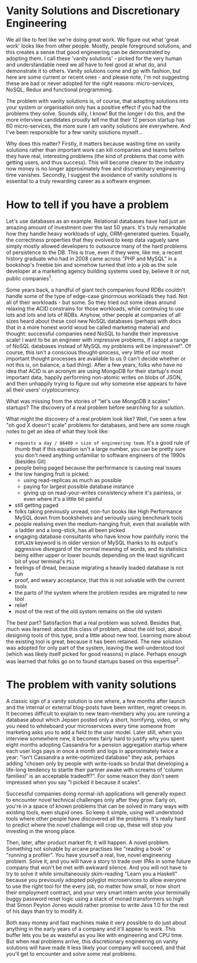 # Vanity Solutions and Discretionary Engineering

We all like to feel like we're doing great work. We figure out what 'great work' looks like from other people. Mostly, people foreground solutions, and this creates a sense that good engineering can be demonstrated by adopting them. I call these 'vanity solutions' - picked for the very human and understandable need we all have to feel good at what do, and demonstrate it to others. Vanity solutions come and go with fashion, but here are some current or recent ones - and please note, I'm not suggesting these are bad or never adopted for the right reasons: micro-services, NoSQL, Redux and functional programming.

The problem with vanity solutions is, of course, that adopting solutions into your system or organisation only has a positive effect if you had the problems they solve. Sounds silly, I know! But the longer I do this, and the more interview candidates proudly tell me that their 12 person startup has 60 micro-services, the more sure I am vanity solutions are everywhere. And I've been responsible for a few vanity solutions myself...

Why does this matter? Firstly, it matters because wasting time on vanity solutions rather than important work can kill companies and teams before they have real, interesting problems (the kind of problems that come with getting users, and thus success). This will become clearer to the industry now money is no longer approximately free and discretionary engineering time vanishes. Secondly, I suggest the avoidance of vanity solutions is essential to a truly rewarding career as a software engineer.

# How to tell if you have a problem

Let's use databases as an example. Relational databases have had just an amazing amount of investment over the last 50 years. It's truly remarkable how they handle heavy workloads of ugly, ORM-generated queries. Equally, the correctness properties that they evolved to keep data vaguely sane simply mostly allowed developers to outsource many of the hard problems of persistence to the DB. This is true, even if they were, like me, a recent history graduate who had in 2008 came across "PHP and MySQL" in a bookshop's freebie bin and somehow turned that into a job as the sole developer at a marketing agency building systems used by, believe it or not, public companies<sup>1</sup>.

Some years back, a handful of giant tech companies found RDBs couldn't handle some of the type of edge-case ginormous workloads they had. Not all of their workloads - but some. So they tried out some ideas around relaxing the ACID constrains for those workloads, while continuing to use lots and lots and lots of RDBs. Anyhow, other people at companies of all sizes heard about these cool new NoSQL databases (perhaps with docs that in a more honest world woud be called marketing material) and thought: successful companies need NoSQL to handle their impressive scale! I want to be an engineer with impressive problems, if I adopt a range of NoSQL databases instead of MySQL my problems will be impressive!". Of course, this isn't a conscious thought-process, very little of our most important thought processes are available to us (I can't decide whether or not this is, on balance, a bad thing). After a few years, folks who have no idea that ACID is an acronym are using MongoDB for their startup's most important data, happily performing non-atomic writes on blobs of JSON, and then unhappily trying to figure out why someone else appears to have all their users' cryptocurrency.

What was missing from the stories of "let's use MongoDB it scales" startups? The discovery of a real problem before searching for a solution.

What might the discovery of a real problem look like? Well, I've seen a few "oh god X doesn't scale" problems for databases, and here are some rough notes to get an idea of what they look like:

* `requests a day / 86400 > size of engineering team`. It's a good rule of thumb that if this equation isn't a large number, you can be pretty sure you don't need anything unfamiliar to software engineers of the 1990s (besides Git)
* people being paged because the performance is causing real issues
* the low hanging fruit is picked:
    * using read-replicas as much as possible
    * paying for largest possible database instance
    * giving up on read-your-writes consistency where it's painless, or even where it's a little bit painful
* still getting paged
* folks taking previously unread, non-fun books like High Performance MySQL down from bookshelves and seriously using benchmark tools
* people realising even the medium-hanging fruit, even that available with a ladder and a long-stick, has all been picked
* engaging database consultants who have know how painfully ironic the `EXPLAIN` keyword is in older version of MySQL thanks to its output's aggressive disregard of the normal meaning of words, and its statistics being either upper or lower bounds depending on the least significant bit of your terminal's `PS1`
* feelings of dread, because migrating a heavily loaded database is not fun
* proof, and weary acceptance, that this is not solvable with the current tools
* the parts of the system where the problem resides are migrated to new tool
* relief
* most of the rest of the old system remains on the old system

The best part? Satisfaction that a real problem was solved. Besides that, much was learned: about this class of problem, about the old tool, about designing tools of this type, and a little about new tool. Learning more about the existing tool is great, because it has been retained. The new solution was adopted for only part of the system, leaving the well-understood tool (which was likely itself picked for good reasons) in place. Perhaps enough was learned that folks go on to found startups based on this expertise<sup>2</sup>.

# The problem with vanity solutions

A classic sign of a vanity solution is one where, a few months after launch and the internal or external blog-posts have been written, regret creeps in. It becomes difficult to explain to new team-members why you are running a database about which Jepsen posted only a short, horrifying, video, or why you need to whiteboard your microservices every time someone from marketing asks you to add a field to the user model. Later still, when you interview somewhere new, it becomes fairly hard to justify why you spent eight months adopting Cassandra for a pension aggregation startup where each user logs pays in once a month and logs in approximately twice a year: "isn't Cassandra a write-optimized database" they ask, perhaps adding "chosen only by people with write-loads so brutal that developing a life-long tendency to startle their partner awake with screams of 'column families!' is an acceptable tradeoff?". For some reason they don't seem impressed when you say "I picked it because it scales".

Successful companies doing normal-ish applications will generally expect to encounter novel technical challenges only after they grow. Early on, you're in a space of known problems that can be solved in many ways with existing tools, even stupid ones. So keep it simple, using well understood tools where other people have discovered all the problems. It's really hard to predict where the novel challenge will crop up, these will stop you investing in the wrong place.

Then, later, after product market fit, it will happen. A novel problem. Something not solvable by arcane practises like "reading a book" or "running a profiler". You have yourself a real, live, novel engineering problem. Solve it, and you will have a story to trade over IPAs in some future company that won't be met with awkward silence. And you will not have to try to solve it while simultaneously skim-reading "Learn you a Haskell" because you previously adopted polyglot microservices to allow everyone to use the right tool for the every job, no matter how small, or how short their employment contract, and your very smart intern wrote your terminally buggy password reset logic using a stack of monad transformers so high that Simon Peyton Jones would rather promise to write Java 1.0 for the rest of his days than try to modify it.

Both easy money and fast machines make it very possible to do just about anything in the early years of a company and it'll appear to work. This buffer lets you be as wasteful as you like with engineering and CPU time. But when real problems arrive, this discretionary engineering on vanity solutions will have made it less likely your company will succeed, and that you'll get to encounter and solve some real problems.










